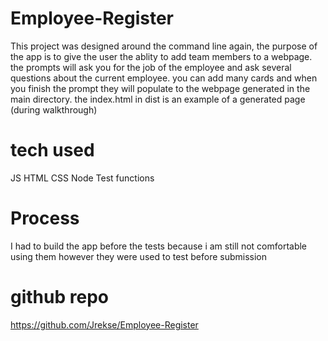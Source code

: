 # Employee-Register
This project was designed around the command line again, the purpose of the app is to give the user the ablity to add team members to a webpage. the prompts will ask you for the job of the employee and ask several questions about the current employee. you can add many cards and when you finish the prompt they will populate to the webpage generated in the main directory. the index.html in dist is an example of a generated page (during walkthrough)

# tech used
JS
HTML
CSS
Node
Test functions

# Process
I had to build the app before the tests because i am still not comfortable using them however they were used to test before submission

# github repo
https://github.com/Jrekse/Employee-Register